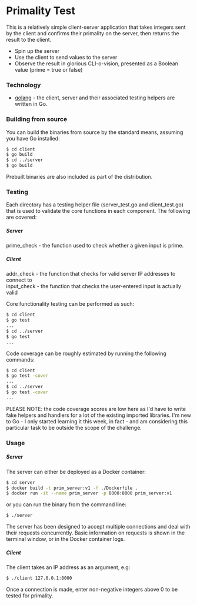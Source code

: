 # Primality Test

This is a relatively simple client-server application that takes integers sent by the client and confirms their primality on the server, then returns the result to the client.

  - Spin up the server
  - Use the client to send values to the server
  - Observe the result in glorious CLI-o-vision, presented as a Boolean value (prime = true or false)

### Technology

* [golang] - the client, server and their associated testing helpers are written in Go.

### Building from source

You can build the binaries from source by the standard means, assuming you have Go installed:

```sh
$ cd client
$ go build
$ cd ../server
$ go build
```

Prebuilt binaries are also included as part of the distribution.

### Testing

Each directory has a testing helper file (server_test.go and client_test.go) that is used to validate the core functions in each component. The following are covered:

##### Server

prime_check - the function used to check whether a given input is prime. 

##### Client

addr_check - the function that checks for valid server IP addresses to connect to  
input_check - the function that checks the user-entered input is actually valid

Core functionality testing can be performed as such:

```sh
$ cd client
$ go test
...
$ cd ../server
$ go test
...
```

Code coverage can be roughly estimated by running the following commands:
```sh
$ cd client
$ go test -cover
...
$ cd ../server
$ go test -cover
...
```

PLEASE NOTE: the code coverage scores are low here as I'd have to write fake helpers and handlers for a lot of the existing imported libraries. I'm new to Go - I only started learning it this week, in fact - and am considering this particular task to be outside the scope of the challenge.

### Usage

##### Server 

The server can either be deployed as a Docker container:
```sh
$ cd server
$ docker build -t prim_server:v1 -f ./Dockerfile .
$ docker run -it --name prim_server -p 8000:8000 prim_server:v1
```

or you can run the binary from the command line:
```sh
$ ./server
```

The server has been designed to accept multiple connections and deal with their requests concurrently. Basic information on requests is shown in the terminal window, or in the Docker container logs.

##### Client

The client takes an IP address as an argument, e.g:

```sh
$ ./client 127.0.0.1:8000
```

Once a connection is made, enter non-negative integers above 0 to be tested for primality.

[//]: # (These are reference links used in the body of this note and get stripped out when the markdown processor does its job. There is no need to format nicely because it shouldn't be seen. Thanks SO - http://stackoverflow.com/questions/4823468/store-comments-in-markdown-syntax)

   [golang]: <https://golang.org>

